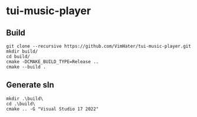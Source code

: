 # tui-music-player


## Build
```
git clone --recursive https://github.com/VimHater/tui-music-player.git
mkdir build/
cd build/
cmake -DCMAKE_BUILD_TYPE=Release ..
cmake --build .
```

## Generate sln
```
mkdir .\build\
cd .\build\
cmake .. -G "Visual Studio 17 2022"
```
